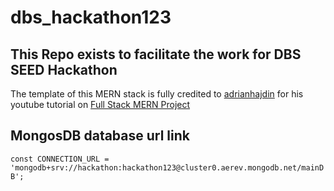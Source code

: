 # dbs_hackathon123
## This Repo exists to facilitate the work for DBS SEED Hackathon 

The template of this MERN stack is fully credited to [adrianhajdin](https://github.com/adrianhajdin/project_mern_memories/tree/PART_1_and_2) 
for his youtube tutorial on [Full Stack MERN Project](https://www.youtube.com/watch?v=ngc9gnGgUdA)


## MongosDB database url link
```const CONNECTION_URL = 'mongodb+srv://hackathon:hackathon123@cluster0.aerev.mongodb.net/mainDB';```
